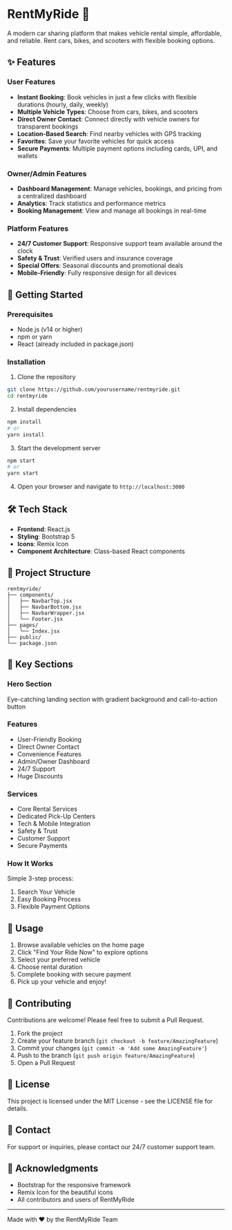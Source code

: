 # RentMyRide 🚗

A modern car sharing platform that makes vehicle rental simple, affordable, and reliable. Rent cars, bikes, and scooters with flexible booking options.

## ✨ Features

### User Features
- **Instant Booking**: Book vehicles in just a few clicks with flexible durations (hourly, daily, weekly)
- **Multiple Vehicle Types**: Choose from cars, bikes, and scooters
- **Direct Owner Contact**: Connect directly with vehicle owners for transparent bookings
- **Location-Based Search**: Find nearby vehicles with GPS tracking
- **Favorites**: Save your favorite vehicles for quick access
- **Secure Payments**: Multiple payment options including cards, UPI, and wallets

### Owner/Admin Features
- **Dashboard Management**: Manage vehicles, bookings, and pricing from a centralized dashboard
- **Analytics**: Track statistics and performance metrics
- **Booking Management**: View and manage all bookings in real-time

### Platform Features
- **24/7 Customer Support**: Responsive support team available around the clock
- **Safety & Trust**: Verified users and insurance coverage
- **Special Offers**: Seasonal discounts and promotional deals
- **Mobile-Friendly**: Fully responsive design for all devices

## 🚀 Getting Started

### Prerequisites
- Node.js (v14 or higher)
- npm or yarn
- React (already included in package.json)

### Installation

1. Clone the repository
```bash
git clone https://github.com/yourusername/rentmyride.git
cd rentmyride
```

2. Install dependencies
```bash
npm install
# or
yarn install
```

3. Start the development server
```bash
npm start
# or
yarn start
```

4. Open your browser and navigate to `http://localhost:3000`

## 🛠️ Tech Stack

- **Frontend**: React.js
- **Styling**: Bootstrap 5
- **Icons**: Remix Icon
- **Component Architecture**: Class-based React components

## 📁 Project Structure

```
rentmyride/
├── components/
│   ├── NavbarTop.jsx
│   ├── NavbarBottom.jsx
│   ├── NavbarWrapper.jsx
│   └── Footer.jsx
├── pages/
│   └── Index.jsx
├── public/
└── package.json
```

## 🎨 Key Sections

### Hero Section
Eye-catching landing section with gradient background and call-to-action button

### Features
- User-Friendly Booking
- Direct Owner Contact
- Convenience Features
- Admin/Owner Dashboard
- 24/7 Support
- Huge Discounts

### Services
- Core Rental Services
- Dedicated Pick-Up Centers
- Tech & Mobile Integration
- Safety & Trust
- Customer Support
- Secure Payments

### How It Works
Simple 3-step process:
1. Search Your Vehicle
2. Easy Booking Process
3. Flexible Payment Options

## 🎯 Usage

1. Browse available vehicles on the home page
2. Click "Find Your Ride Now" to explore options
3. Select your preferred vehicle
4. Choose rental duration
5. Complete booking with secure payment
6. Pick up your vehicle and enjoy!

## 🤝 Contributing

Contributions are welcome! Please feel free to submit a Pull Request.

1. Fork the project
2. Create your feature branch (`git checkout -b feature/AmazingFeature`)
3. Commit your changes (`git commit -m 'Add some AmazingFeature'`)
4. Push to the branch (`git push origin feature/AmazingFeature`)
5. Open a Pull Request

## 📝 License

This project is licensed under the MIT License - see the LICENSE file for details.

## 📧 Contact

For support or inquiries, please contact our 24/7 customer support team.

## 🙏 Acknowledgments

- Bootstrap for the responsive framework
- Remix Icon for the beautiful icons
- All contributors and users of RentMyRide

---

Made with ❤️ by the RentMyRide Team
